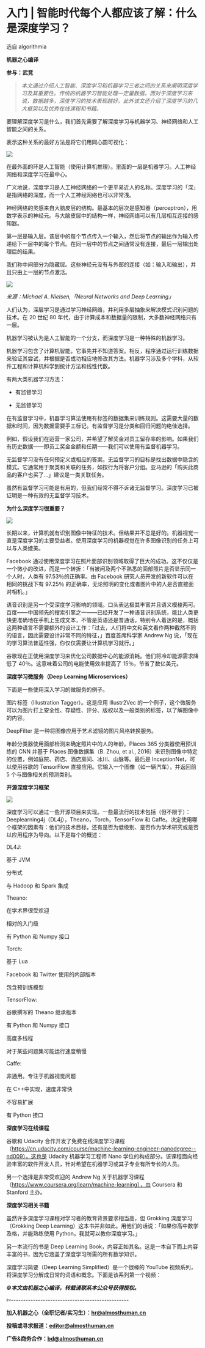 # 入门 | 智能时代每个人都应该了解：什么是深度学习？

选自 algorithmia

**机器之心编译**

**参与：武竞**

> *本文通过介绍人工智能、深度学习和机器学习三者之间的关系来阐明深度学习及其重要性。传统的机器学习智能处理一定量数据，而对于深度学习来说，数据越多，深度学习的技术表现越好。此外该文还介绍了深度学习的几大框架以及优秀在线课程和书籍。*

要理解深度学习是什么，我们首先需要了解深度学习与机器学习、神经网络和人工智能之间的关系。

表示这种关系的最好方法是将它们用同心圆可视化：

![](img/e022941bb7e549c7b5216848e99a8604.jpg) 

在最外面的环是人工智能（使用计算机推理）。里面的一层是机器学习。人工神经网络和深度学习在最中心。

广义地说，深度学习是人工神经网络的一个更平易近人的名称。深度学习的「深」是指网络的深度。而一个人工神经网络也可以非常浅。

神经网络的灵感来自大脑皮层的结构。最基本的层次是感知器（perceptron），用数学表示的神经元。与大脑皮层中的结构一样，神经网络可以有几层相互连接的感知器。

第一层是输入层。该层中的每个节点传入一个输入，然后将节点的输出作为输入传递给下一层中的每个节点。在同一层中的节点之间通常没有连接，最后一层输出处理后的结果。

我们称中间部分为隐藏层。这些神经元没有与外部的连接（如：输入和输出），并且只由上一层的节点激活。

![](img/729b4a78ceed22fbbd2688fa32d87779.jpg) 

*来源：Michael A. Nielsen,「Neural Networks and Deep Learning」*

人们认为，深层学习是通过学习神经网络，并利用多层抽象来解决模式识别问题的技术。在 20 世纪 80 年代，由于计算成本和数据量的限制，大多数神经网络只有一层。

机器学习被认为是人工智能的一个分支，而深度学习是一种特殊的机器学习。

机器学习包含了计算机智能，它事先并不知道答案。相反，程序通过运行训练数据来验证其尝试，并根据是否成功相应地修改其方法。机器学习涉及多个学科，从软件工程和计算机科学到统计方法和线性代数。

有两大类机器学习方法：

*   有监督学习

*   无监督学习

在有监督学习中，机器学习算法使用有标签的数据集来训练规则。这需要大量的数据和时间，因为数据需要手工标记。有监督学习是分类和回归问题的绝佳选择。

例如，假设我们在运营一家公司，并希望了解奖金对员工留存率的影响。如果我们有历史数据——即员工奖金金额和任期——我们可以使用有监督机器学习。

无监督学习没有任何预定义或相应的答案。无监督学习的目标是找出数据中隐含的模式。它通常用于聚类和关联的任务，如按行为将客户分组。亚马逊的「购买此商品的客户也买了...」建议是一类关联任务。

虽然有监督学习可能是有用的，但我们经常不得不诉诸无监督学习。深度学习已被证明是一种有效的无监督学习技术。

**为什么深度学习很重要？**

![](img/1fd8e3899fb17ba543d9a2036e0be51f.jpg) 

长期以来，计算机就有识别图像中特征的技术。但结果并不总是好的。机器视觉一直是深度学习的主要受益者。使用深度学习的机器视觉在许多图像识别的任务上可以与人类媲美。

Facebook 通过使用深度学习在照片面部识别领域取得了巨大的成功。这不仅仅是一个微小的改进，而是一个转折：「当被问及两个不熟悉的面部照片是否显示同一个人时，人类有 97.53％的正确率。由 Facebook 研究人员开发的新软件可以在相同的挑战下有 97.25％ 的正确率，无论照明的变化或者图片中的人是否直接面对相机。」

语音识别是另一个受深度学习影响的领域。口头表达极其丰富并且语义模棱两可。百度——中国领先的搜索引擎之一——已经开发了一种语音识别系统，能比人类更快更准确地在手机上生成文本，不管是英语还是普通话。特别令人着迷的是，概括这两种语言不需要额外的设计工作：「过去，人们将中文和英文看作两种截然不同的语言，因此需要设计非常不同的特征，」百度首席科学家 Andrew Ng 说，「现在的学习算法普适性强，你仅仅需要让计算机学习就行。」

谷歌现在正使用深度学习来优化公司数据中心的能源消耗。他们将冷却能源需求降低了 40％。这意味着公司的电能使用效率提高了 15％，节省了数亿美元。

**深度学习微服务（Deep Learning Microservices）**

下面是一些使用深入学习的微服务的例子。

图片标签（Illustration Tagger）。这是应用 Illustr2Vec 的一个例子，这个微服务可以为图片打上安全性、存疑性、评分、版权以及一般类别的标签，以了解图像中的内容。

DeepFilter 是一种将图像应用于艺术滤镜的图片风格转换服务。

年龄分类器使用面部检测来确定照片中的人的年龄。Places 365 分类器使用预训练的 CNN 并基于 Places 图像数据集（B. Zhou, et al., 2016）来识别图像中特定的位置，例如庭院、药店、酒店房间、冰川、山脉等。最后是 InceptionNet，可以使用谷歌的 TensorFlow 直接应用。它输入一个图像（如一辆汽车），并返回前 5 个与图像相关的预测类别。

**开源深度学习框架**

![](img/ba5be04be8f8007da350fb600968b4e3.jpg) 

深度学习可以通过一些开源项目来实现。一些最流行的技术包括（但不限于）：Deeplearning4j（DL4j），Theano，Torch，TensorFlow 和 Caffe。决定使用哪个框架的因素有：他们的技术目标，还有是否为低级别、是否作为学术研究或是否以应用程序为导向。以下是每个的概述：

DL4J:

基于 JVM

分布式

与 Hadoop 和 Spark 集成

Theano:

在学术界很受欢迎

相对的入门级

有 Python 和 Numpy 接口

Torch:

基于 Lua

Facebook 和 Twitter 使用的内部版本

包含预训练模型

TensorFlow:

谷歌撰写的 Theano 继承版本

有 Python 和 Numpy 接口

高度多线程

对于某些问题集可能运行速度稍慢

Caffe:

非通用。专注于机器视觉问题

在 C++中实现，速度非常快

不容易扩展

有 Python 接口

**深度学习在线课程**

谷歌和 Udacity 合作开发了免费在线深度学习课程（https://cn.udacity.com/course/machine-learning-engineer-nanodegree--nd009），这也是 Udacity 机器学习工程师 Nano 学位的构成部分。该课程面向经验丰富的软件开发人员，针对希望在机器学习或其子专业有所专长的人员。

另一个选择是非常受欢迎的 Andrew Ng 关于机器学习课程（https://www.coursera.org/learn/machine-learning），由 Coursera 和 Stanford 主办。

**深度学习相关书籍**

虽然许多深度学习课程对学习者的教育背景要求相当高，但 Grokking 深度学习（Grokking Deep Learning）这本书并非如此。用他们的话说：「如果你高中数学及格，并能熟练使用 Python，我就可以教你深度学习。」

另一本流行的书是 Deep Learning Book，内容正如其名。这是一本自下而上内容丰富的书，因为它涵盖了深度学习所需的所有数学知识。

深度学习简要（Deep Learning Simplified）是一个很棒的 YouTube 视频系列，将深度学习分解成日常的词语和概念。下面是该系列第一个视频：

******©本文由机器之心编译，***转载请联系本公众号获得授权******。***

✄------------------------------------------------

**加入机器之心（全职记者/实习生）：hr@almosthuman.cn**

**投稿或寻求报道：editor@almosthuman.cn**

**广告&商务合作：bd@almosthuman.cn**